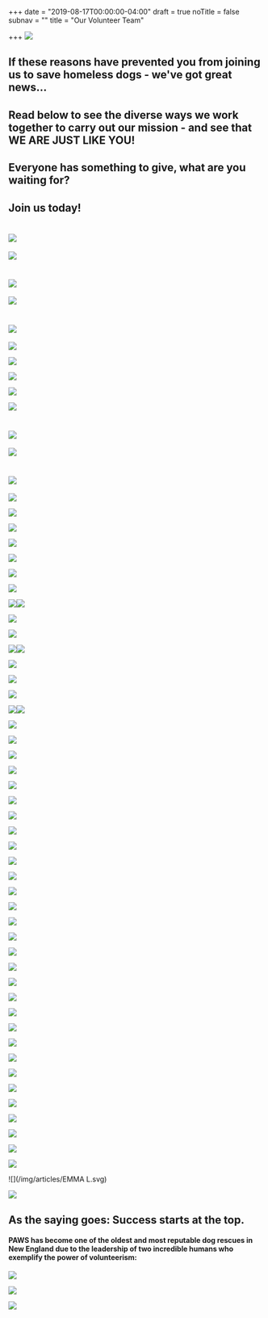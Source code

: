 +++
date = "2019-08-17T00:00:00-04:00"
draft = true
noTitle = false
subnav = ""
title = "Our Volunteer Team"

+++
![](/img/articles/reasons.svg)

## If these reasons have prevented you from joining us to save homeless dogs - we've got great news...

## Read below to see the diverse ways we work together to carry out our mission - and see that WE ARE JUST LIKE YOU!

## Everyone has something to give, what are you waiting for?

## Join us today!

# ![](/img/articles/divider.svg)

![](/img/articles/suzanne.svg)

# ![](/img/articles/divider.svg)

![](/img/articles/ELAINE.2.svg)

# ![](/img/articles/divider.svg)

![](/img/articles/SHANNON.svg)

![](/img/articles/divider.svg)

![](/img/articles/angie2.svg)

![](/img/articles/divider.svg)

![](/img/articles/alicia.svg)

# ![](/img/articles/divider.svg)

![](/img/articles/JENN.svg)

# ![](/img/articles/divider.svg)

![](/img/articles/vicki.svg)

![](/img/articles/divider.svg)

![](/img/articles/CASEY-1.svg)

![](/img/articles/divider.svg)

![](/img/articles/AMANDA.svg)

![](/img/articles/divider.svg)

![](/img/articles/KRISTEN.svg)

![](/img/articles/divider.svg)![](/img/articles/sockna.svg)

![](/img/articles/divider.svg)

![](/img/articles/MELISSA.svg)

![](/img/articles/divider.svg)![](/img/articles/KATI.svg)

![](/img/articles/divider.svg)

![](/img/articles/alexandra.svg)

![](/img/articles/divider.svg)

![](/img/articles/sharon.svg)![](/img/articles/divider.svg)

![](/img/articles/jeanne.svg)

![](/img/articles/divider.svg)

![](/img/articles/melissa_rose-1.svg)

![](/img/articles/divider.svg)

![](/img/articles/LISA.svg)

![](/img/articles/divider.svg)

![](/img/articles/debra.svg)

![](/img/articles/divider.svg)

![](/img/articles/pattie.svg)

![](/img/articles/divider.svg)

![](/img/articles/diane.svg)

![](/img/articles/divider.svg)

![](/img/articles/rachel.svg)

![](/img/articles/divider.svg)

![](/img/articles/kristinV.svg)

![](/img/articles/divider.svg)

![](/img/articles/paula.svg)

![](/img/articles/divider.svg)

![](/img/articles/amyM.svg)

![](/img/articles/divider.svg)

![](/img/articles/jennifer-1.svg)

![](/img/articles/divider.svg)

![](/img/articles/terri.svg)

![](/img/articles/divider.svg)

![](/img/articles/tracy.svg)

![](/img/articles/divider.svg)

![](/img/articles/eileenS.svg)

![](/img/articles/divider.svg)

![](/img/articles/jessicaA.svg)

![](/img/articles/divider.svg)

![](/img/articles/EMMA L.svg)

![](/img/articles/divider.svg)

## As the saying goes: Success starts at the top.

#### PAWS has become one of the oldest and most reputable dog rescues in New England due to the leadership of two incredible humans who exemplify the power of volunteerism:

![](/img/articles/kelly-1.svg)

![](/img/articles/joanne.svg)

![](/img/articles/divider.svg)